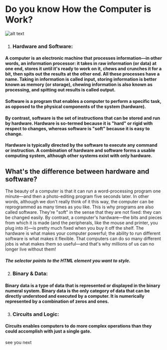 
# Do you know How the Computer  is Work?

![alt text](https://s3.envato.com/files/127824426/previewimg.jpg)

1. ### Hardware and Software:

#### A computer is an electronic machine that processes information—in other words, an information processor: it takes in raw information (or data) at one end, stores it until it's ready to work on it, chews and crunches it for a bit, then spits out the results at the other end. All these processes have a name. Taking in information is called input, storing information is better known as memory (or storage), chewing information is also known as processing, and spitting out results is called output.

#### Software is a program that enables a computer to perform a specific task, as opposed to the physical components of the system (hardware).

#### By contrast, software is the set of instructions that can be stored and run by hardware. Hardware is so-termed because it is "hard" or rigid with respect to changes, whereas software is "soft" because it is easy to change.

#### Hardware is typically directed by the software to execute any command or instruction. A combination of hardware and software forms a usable computing system, although other systems exist with only hardware.


## What's the difference between hardware and software?
The beauty of a computer is that it can run a word-processing program one minute—and then a photo-editing program five seconds later. In other words, although we don't really think of it this way, the computer can be reprogrammed as many times as you like. This is why programs are also called software. They're "soft" in the sense that they are not fixed: they can be changed easily. By contrast, a computer's hardware—the bits and pieces from which it is made (and the peripherals, like the mouse and printer, you plug into it)—is pretty much fixed when you buy it off the shelf. The hardware is what makes your computer powerful; the ability to run different software is what makes it flexible. That computers can do so many different jobs is what makes them so useful—and that's why millions of us can no longer live without them!



##### The selector points to the HTML element you want to style.

2. ### Binary & Data:

#### Binary data is a type of data that is represented or displayed in the binary numeral system. Binary data is the only category of data that can be directly understood and executed by a computer. It is numerically represented by a combination of zeros and ones.

3. ### Circuits and Logic:

#### Circuits enables computers to do more complex operations than they could accomplish with just a single gate.


see you next 
